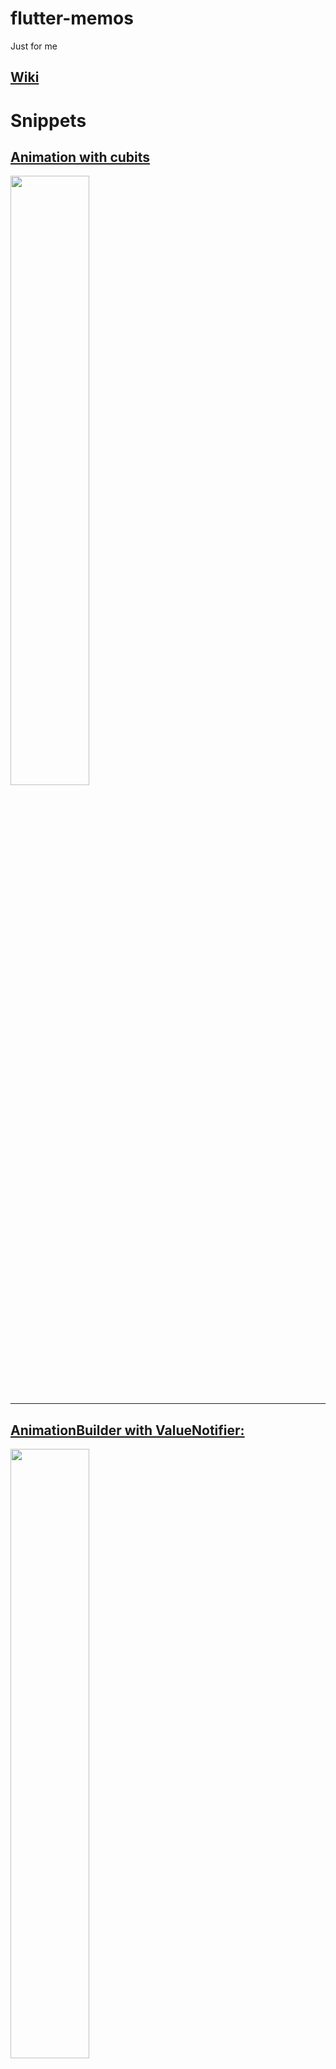 # flutter-memos
Just for me

## [Wiki](../../wiki)

# Snippets

## [Animation with cubits](owl_animation.dart)

<a><img src="images/owl-animation.gif" width=50%></a>

***

## [AnimationBuilder with ValueNotifier:](animation_builder_with_value_notifier.dart)

<a><img src="images/starter-with-value-notifier.gif" width=50%></a>

* I converted the Flutter starter app so that an AnimationBuilder listens to a ValueNotifier and therefore the State object can be omitted.
* [Same with provider and ChangeNotifier](flutter_demo_home_page_provider.dart)

* * *

## [Custom Painter](custom_painter.dart)

<a><img src="images/custom-painter.png" width=50%></a>

* * *

## [Draw text on image canvas:](draw_text_on_image_canvas.dart)

no scale:
<a><img src="images/draw-text-noscale.png"></a>

upscaled:
<a><img src="images/draw-text-upscale.png"></a>

* To display a `ui.Image` directly as a widget without having converted it to an `Image` first (you need to calculate the `width` and `height` before):

    ```dart
    return Stack(
    children: [
        Container(
        width: width,
        height: height,
        color: Colors.green,
        ),
        SizedBox(
        width: width,
        height: height,
        child: RawImage(
            image: image,
        ),
        ),
    ],
    );
    ```

* * *

## [Get text bounds:](get_text_bounds.dart)

To determine the smallest rectangle that completely encloses a single-line text:

<a><img src="images/get-text-bounds.png"></a>

* I use `TextPainter` to draw the text into a `ui.Image`. Then I search for the transparent pixels to calculate the bounds.
* The bounding rectangle can also have negative values.
* (Caution) Documentation on `TextPainter.width`: *The horizontal space required to paint this text.* Not quite right: With many fonts and italics, the space is exceeded both to the left and to the right. Therefore, I reserve some extra space for the width of the temporary image.
* (Caution) The rectangle is only correct if the text itself can determine how much space it takes up. But if there is too little space, the text may be scaled down or wrapped into multiple lines.

* * *

## [Shortcuts Intents Actions:](shortcuts_intents_actions.dart)

<a><img src="images/shortcuts-intents-actions.gif" width=50%></a>

We define a `Shortcut` (cmd+T) that applies globally to all widget trees. The `Shortcut` is associated with an `Intent`. The `Intent` in turn is connected to `Actions` in different widgets and these `Actions` are implemented differently each time: The `ColorToggler` changes the color of its button label while the `WeightToggler` changes the font of its button between normal and bold. Alternatively, the `Actions` can be called directly by pressing the button itself.

* In the `ColorToggler` and in the `WeightToggler` we cannot return `ElevatedButton` directly because we need the `BuildContext` of the `Action` widget and not that of the `ColorToggler` and `WeightToggler` respectively. Therefore we need `Builder`.

* * *
## [FocusableActionDetector Example from Flutter documention](focusable_action_detector_example.dart)

<a><img src="images/focusable-action-detector.gif" width=50%></a>

I changed the Example:

* Swapped `FocusableActionDetector` and `GestureDetector` to make `onTap: Actions.handler(...)` possible (removes code duplication with `_toggleState`).
  
* Added `widget.onPressed()` to `_toggleState` to invoke callback.
  
* Added type information to `_actionMap` to prevent crash.

